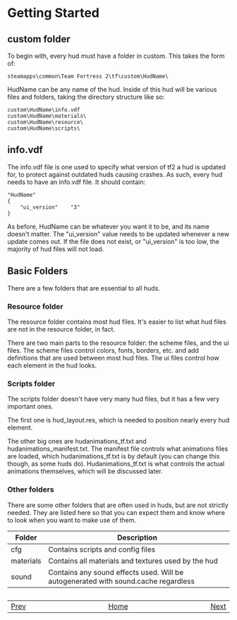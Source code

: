 # Getting Started

## custom folder

To begin with, every hud must have a folder in custom. This takes the form of:
```
steamapps\common\Team Fortress 2\tf\custom\HudName\
```
HudName can be any name of the hud. Inside of this hud will be various files and folders, taking the directory structure like so:
```
custom\HudName\info.vdf
custom\HudName\materials\
custom\HudName\resource\
custom\HudName\scripts\
```

## info.vdf

The info.vdf file is one used to specify what version of tf2 a hud is updated for, to protect against outdated huds causing crashes. As such, every hud needs to have an info.vdf file. It should contain:
```
"HudName"
{
    "ui_version"    "3"
}
```
As before, HudName can be whatever you want it to be, and its name doesn't matter. The "ui_version" value needs to be updated whenever a new update comes out. If the file does not exist, or "ui_version" is too low, the majority of hud files will not load.

## Basic Folders

There are a few folders that are essential to all huds.

### Resource folder

The resource folder contains most hud files. It's easier to list what hud files are not in the resource folder, in fact.

There are two main parts to the resource folder: the scheme files, and the ui files. The scheme files control colors, fonts, borders, etc. and add definitions that are used between most hud files. The ui files control how each element in the hud looks.

### Scripts folder

The scripts folder doesn't have very many hud files, but it has a few very important ones.

The first one is hud_layout.res, which is needed to position nearly every hud element.

The other big ones are hudanimations_tf.txt and hudanimations_manifest.txt. The manifest file controls what animations files are loaded, which hudanimations_tf.txt is by default (you can change this though, as some huds do). Hudanimations_tf.txt is what controls the actual animations themselves, which will be discussed later.

### Other folders

There are some other folders that are often used in huds, but are not strictly needed. They are listed here so that you can expect them and know where to look when you want to make use of them.

Folder | Description
------ | -----------
cfg | Contains scripts and config files
materials | Contains all materials and textures used by the hud
sound | Contains any sound effects used. Will be autogenerated with sound.cache regardless

##
<table>
<tbody>
<tr>
<td><a href="/0-TUTORIAL/0-Tools.md">Prev</a></td>
<td  width="50%"></td>
<td><a href="/README.md#readme">Home</a></td>
<td  width="50%"></td>
<td><a href="/0-TUTORIAL/2-Editing-Elements.md">Next</a></td>
</tr>
</tbody>
</table>